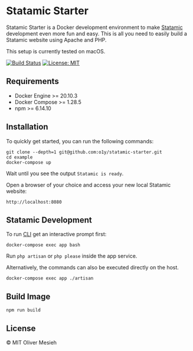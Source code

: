 # Statamic Starter
Statamic Starter is a Docker development environment to make [Statamic](https://www.statamic.com) development even more fun and easy. This is all you need to easily build a Statamic website using Apache and PHP.

This setup is currently tested on macOS.

[![Build Status](https://github.com/o1y/statamic-starter/actions/workflows/main.yml/badge.svg)](https://github.com/o1y/statamic-starter/actions)
[![License: MIT](https://img.shields.io/badge/License-MIT-green.svg)](https://opensource.org/licenses/MIT)

## Requirements

* Docker Engine >= 20.10.3
* Docker Compose >= 1.28.5
* npm >= 6.14.10

## Installation

To quickly get started, you can run the following commands:

```
git clone --depth=1 git@github.com:o1y/statamic-starter.git
cd example
docker-compose up
```

Wait until you see the output `Statamic is ready`.

Open a browser of your choice and access your new local Statamic website:

```
http://localhost:8080
```

## Statamic Development

To run [CLI](https://statamic.dev/cli) get an interactive prompt first:

```
docker-compose exec app bash
```

Run `php artisan` or `php please` inside the app service.


Alternatively, the commands can also be executed directly on the host.

```
docker-compose exec app ./artisan
```

## Build Image

```
npm run build
```

## License

© MIT Oliver Mesieh